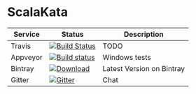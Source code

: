 # ScalaKata

Service | Status | Description
------- | ------ | -----------
Travis  | [![Build Status](https://api.travis-ci.org/MasseGuillaume/ScalaKata2.png?branch=master)](https://travis-ci.org/MasseGuillaume/ScalaKata2) | TODO
Appveyor | [![Build status](https://ci.appveyor.com/api/projects/status/ubqn9y1o9h5x017j/branch/master?svg=true)](https://ci.appveyor.com/project/MasseGuillaume/scalakata2/branch/master) | Windows tests
Bintray | [ ![Download](https://api.bintray.com/packages/sbt/sbt-plugin-releases/ScalaKata/images/download.svg) ](https://bintray.com/sbt/sbt-plugin-releases/ScalaKata/_latestVersion) | Latest Version on Bintray
Gitter | [![Gitter](https://badges.gitter.im/Join%20Chat.svg)](https://gitter.im/MasseGuillaume/ScalaKata2?utm_source=badge&utm_medium=badge&utm_campaign=pr-badge&utm_content=badge) | Chat